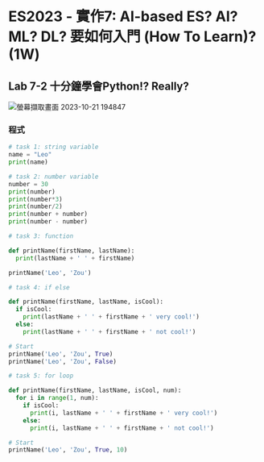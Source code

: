 # ES2023 - 實作7: AI-based ES? AI? ML? DL? 要如何入門 (How To Learn)? (1W)

## Lab 7-2 十分鐘學會Python!? Really?
![螢幕擷取畫面 2023-10-21 194847](https://github.com/knnv5h/ES-Fall2023/assets/43922704/681dfaf9-44da-4fd7-b393-04ddc51dbcca)

### 程式
``` python
# task 1: string variable
name = "Leo"
print(name)

# task 2: number variable
number = 30
print(number)
print(number*3)
print(number/2)
print(number + number)
print(number - number)

# task 3: function

def printName(firstName, lastName):
  print(lastName + ' ' + firstName)

printName('Leo', 'Zou')

# task 4: if else

def printName(firstName, lastName, isCool):
  if isCool:
    print(lastName + ' ' + firstName + ' very cool!')
  else:
    print(lastName + ' ' + firstName + ' not cool!')

# Start
printName('Leo', 'Zou', True)
printName('Leo', 'Zou', False)

# task 5: for loop

def printName(firstName, lastName, isCool, num):
  for i in range(1, num):
    if isCool:
      print(i, lastName + ' ' + firstName + ' very cool!')
    else:
      print(i, lastName + ' ' + firstName + ' not cool!')

# Start
printName('Leo', 'Zou', True, 10)
```
